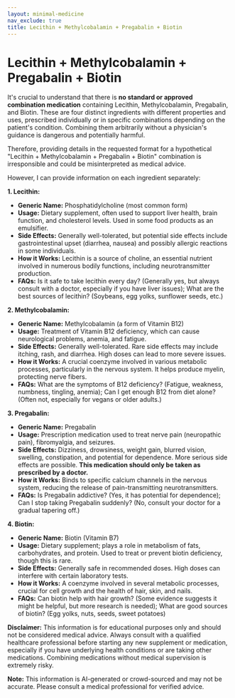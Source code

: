 ```yaml
---
layout: minimal-medicine
nav_exclude: true
title: Lecithin + Methylcobalamin + Pregabalin + Biotin
---
```


# Lecithin + Methylcobalamin + Pregabalin + Biotin

It's crucial to understand that there is **no standard or approved combination medication** containing Lecithin, Methylcobalamin, Pregabalin, and Biotin.  These are four distinct ingredients with different properties and uses, prescribed individually or in specific combinations depending on the patient's condition. Combining them arbitrarily without a physician's guidance is dangerous and potentially harmful.

Therefore, providing details in the requested format for a hypothetical "Lecithin + Methylcobalamin + Pregabalin + Biotin" combination is irresponsible and could be misinterpreted as medical advice.

However, I can provide information on each ingredient separately:

**1. Lecithin:**

* **Generic Name:**  Phosphatidylcholine (most common form)
* **Usage:**  Dietary supplement, often used to support liver health, brain function, and cholesterol levels.  Used in some food products as an emulsifier.
* **Side Effects:** Generally well-tolerated, but potential side effects include gastrointestinal upset (diarrhea, nausea) and possibly allergic reactions in some individuals.
* **How it Works:**  Lecithin is a source of choline, an essential nutrient involved in numerous bodily functions, including neurotransmitter production.
* **FAQs:** Is it safe to take lecithin every day? (Generally yes, but always consult with a doctor, especially if you have liver issues); What are the best sources of lecithin? (Soybeans, egg yolks, sunflower seeds, etc.)


**2. Methylcobalamin:**

* **Generic Name:** Methylcobalamin (a form of Vitamin B12)
* **Usage:** Treatment of Vitamin B12 deficiency, which can cause neurological problems, anemia, and fatigue.
* **Side Effects:** Generally well-tolerated.  Rare side effects may include itching, rash, and diarrhea.  High doses can lead to more severe issues.
* **How it Works:**  A crucial coenzyme involved in various metabolic processes, particularly in the nervous system.  It helps produce myelin, protecting nerve fibers.
* **FAQs:** What are the symptoms of B12 deficiency? (Fatigue, weakness, numbness, tingling, anemia);  Can I get enough B12 from diet alone? (Often not, especially for vegans or older adults.)


**3. Pregabalin:**

* **Generic Name:** Pregabalin
* **Usage:**  Prescription medication used to treat nerve pain (neuropathic pain), fibromyalgia, and seizures.
* **Side Effects:** Dizziness, drowsiness, weight gain, blurred vision, swelling, constipation, and potential for dependence.  More serious side effects are possible.  **This medication should only be taken as prescribed by a doctor.**
* **How it Works:**  Binds to specific calcium channels in the nervous system, reducing the release of pain-transmitting neurotransmitters.
* **FAQs:** Is Pregabalin addictive? (Yes, it has potential for dependence);  Can I stop taking Pregabalin suddenly? (No, consult your doctor for a gradual tapering off.)


**4. Biotin:**

* **Generic Name:** Biotin (Vitamin B7)
* **Usage:** Dietary supplement; plays a role in metabolism of fats, carbohydrates, and protein.  Used to treat or prevent biotin deficiency, though this is rare.
* **Side Effects:** Generally safe in recommended doses.  High doses can interfere with certain laboratory tests.
* **How it Works:**  A coenzyme involved in several metabolic processes, crucial for cell growth and the health of hair, skin, and nails.
* **FAQs:** Can biotin help with hair growth? (Some evidence suggests it might be helpful, but more research is needed);  What are good sources of biotin? (Egg yolks, nuts, seeds, sweet potatoes)



**Disclaimer:** This information is for educational purposes only and should not be considered medical advice. Always consult with a qualified healthcare professional before starting any new supplement or medication, especially if you have underlying health conditions or are taking other medications.  Combining medications without medical supervision is extremely risky.


**Note:** This information is AI-generated or crowd-sourced and may not be accurate. Please consult a medical professional for verified advice.